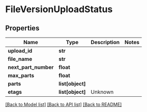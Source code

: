 # FileVersionUploadStatus



## Properties
Name | Type | Description | Notes
------------ | ------------- | ------------- | -------------
**upload_id** | **str** |  | 
**file_name** | **str** |  | 
**next_part_number** | **float** |  | 
**max_parts** | **float** |  | 
**parts** | **list[object]** |  | 
**etags** | **list[object]** | Unknown | 

[[Back to Model list]](../README.md#documentation-for-models) [[Back to API list]](../README.md#documentation-for-api-endpoints) [[Back to README]](../README.md)


